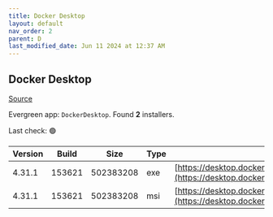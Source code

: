 ```yaml
---
title: Docker Desktop
layout: default
nav_order: 2
parent: D
last_modified_date: Jun 11 2024 at 12:37 AM
---
```


## Docker Desktop

[Source](https://www.docker.com/products/docker-desktop/)

Evergreen app: `DockerDesktop`. Found **2** installers.

Last check: 🟢

| Version | Build  | Size      | Type | URI                                                                                                                                                                    |
| ------- | ------ | --------- | ---- | ---------------------------------------------------------------------------------------------------------------------------------------------------------------------- |
| 4.31.1  | 153621 | 502383208 | exe  | [https://desktop.docker.com/win/main/amd64/153621/Docker%20Desktop%20Installer.exe](https://desktop.docker.com/win/main/amd64/153621/Docker%20Desktop%20Installer.exe) |
| 4.31.1  | 153621 | 502383208 | msi  | [https://desktop.docker.com/win/main/amd64/153621/DockerDesktop.msi](https://desktop.docker.com/win/main/amd64/153621/DockerDesktop.msi)                               |
